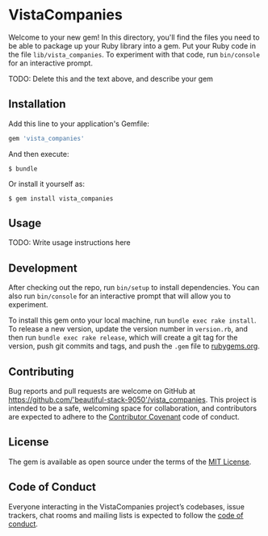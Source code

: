 # VistaCompanies

Welcome to your new gem! In this directory, you'll find the files you need to be able to package up your Ruby library into a gem. Put your Ruby code in the file `lib/vista_companies`. To experiment with that code, run `bin/console` for an interactive prompt.

TODO: Delete this and the text above, and describe your gem

## Installation

Add this line to your application's Gemfile:

```ruby
gem 'vista_companies'
```

And then execute:

    $ bundle

Or install it yourself as:

    $ gem install vista_companies

## Usage

TODO: Write usage instructions here

## Development

After checking out the repo, run `bin/setup` to install dependencies. You can also run `bin/console` for an interactive prompt that will allow you to experiment.

To install this gem onto your local machine, run `bundle exec rake install`. To release a new version, update the version number in `version.rb`, and then run `bundle exec rake release`, which will create a git tag for the version, push git commits and tags, and push the `.gem` file to [rubygems.org](https://rubygems.org).

## Contributing

Bug reports and pull requests are welcome on GitHub at https://github.com/'beautiful-stack-9050'/vista_companies. This project is intended to be a safe, welcoming space for collaboration, and contributors are expected to adhere to the [Contributor Covenant](http://contributor-covenant.org) code of conduct.

## License

The gem is available as open source under the terms of the [MIT License](https://opensource.org/licenses/MIT).

## Code of Conduct

Everyone interacting in the VistaCompanies project’s codebases, issue trackers, chat rooms and mailing lists is expected to follow the [code of conduct](https://github.com/'beautiful-stack-9050'/vista_companies/blob/master/CODE_OF_CONDUCT.md).
